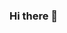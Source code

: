 ### Hi there 👋

<!--
**hamodaemary/hamodaemary** is a ✨ _special_ ✨ repository because its `README.md` (this file) appears on your GitHub profile.

Here are some ideas to get you started:

- 🔭 I’m currently working on some desktop applications
- 🌱 I’m currently learning python application development
- 💬 Ask me about: what you  want
- 📫 How to reach me: 
<a href="https://www.facebook.com/profile.php?id=100089783388424&mibextid=ZbWKwL  " target="blank"><img align="center" src="https://cdn.jsdelivr.net/npm/simple-icons@3.0.1/icons/facebook.svg" alt="" height="30" width="40" /></a>
- 😄 Pronouns: He/Him
- ⚡ Fun fact: i love playing minecraft
- 😉 relationship : single 😆
<img align="right" alt="Coding" width="400" src=" https://res.cloudinary.com/practicaldev/image/fetch/s--sNXjzc6P--/c_limit%2Cf_auto%2Cfl_progressive%2Cq_66%2Cw_880/https://media1.tenor.com/images/0c34272909ee2a4db5606a014082312b/tenor.gif%3Fitemid%3D15828752 ">

-->
